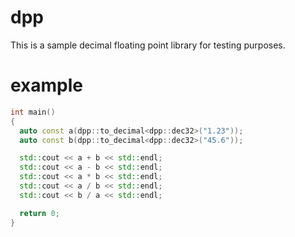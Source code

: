 # dpp
This is a sample decimal floating point library for testing purposes.
# example
```c++
int main()
{
  auto const a(dpp::to_decimal<dpp::dec32>("1.23"));
  auto const b(dpp::to_decimal<dpp::dec32>("45.6"));

  std::cout << a + b << std::endl;
  std::cout << a - b << std::endl;
  std::cout << a * b << std::endl;
  std::cout << a / b << std::endl;
  std::cout << b / a << std::endl;

  return 0;
}
```

